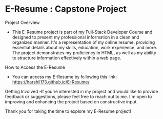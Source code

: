 # E-Resume : Capstone Project

Project Overview
  - This E-Resume project is part of my Full-Stack Developer Course and designed to present my professional information in a clean and organized manner. It's a representation of my online resume, providing essential details about my skills, education, work experience, and more. The project demonstrates my proficiency in HTML, as well as my ability to structure information effectively within a web page.

How to Access the E-Resume
 - You can access my E-Resume by following this link: https://harshil173.github.io/E-Resume/

Getting Involved
  -If you're interested in my project and would like to provide feedback or suggestions, please feel free to reach out to me. I'm open to improving and enhancing the project based on constructive input.

Thank you for taking the time to explore my E-Resume project!
